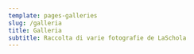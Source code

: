 ```yaml
---
template: pages-galleries
slug: /galleria
title: Galleria
subtitle: Raccolta di varie fotografie de LaSchola
---
```

